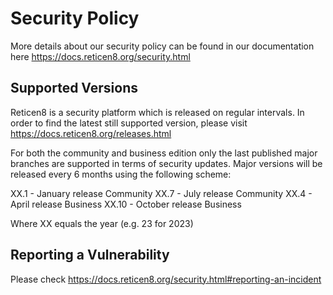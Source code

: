 # Security Policy

More details about our security policy can be found in our documentation
here https://docs.reticen8.org/security.html

## Supported Versions

Reticen8 is a security platform which is released on regular intervals. In
order to find the latest still supported version, please visit https://docs.reticen8.org/releases.html

For both the community and business edition only the last published major
branches are supported in terms of security updates. Major versions will be
released every 6 months using the following scheme:

XX.1	- January release Community
XX.7	- July release Community
XX.4	- April release Business
XX.10	- October release Business

Where XX equals the year (e.g. 23 for 2023)

## Reporting a Vulnerability

Please check https://docs.reticen8.org/security.html#reporting-an-incident
